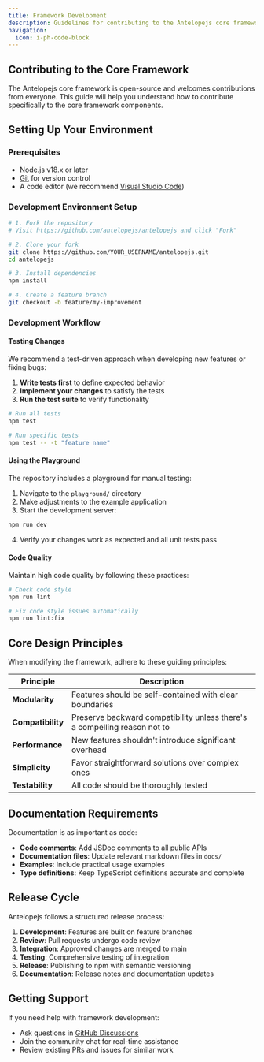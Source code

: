 ```yaml
---
title: Framework Development
description: Guidelines for contributing to the Antelopejs core framework.
navigation:
  icon: i-ph-code-block
---
```


## Contributing to the Core Framework

The Antelopejs core framework is open-source and welcomes contributions from everyone. This guide will help you understand how to contribute specifically to the core framework components.

## Setting Up Your Environment

### Prerequisites

- [Node.js](https://nodejs.org/) v18.x or later
- [Git](https://git-scm.com/) for version control
- A code editor (we recommend [Visual Studio Code](https://code.visualstudio.com/))

### Development Environment Setup

```bash
# 1. Fork the repository
# Visit https://github.com/antelopejs/antelopejs and click "Fork"

# 2. Clone your fork
git clone https://github.com/YOUR_USERNAME/antelopejs.git
cd antelopejs

# 3. Install dependencies
npm install

# 4. Create a feature branch
git checkout -b feature/my-improvement
```

### Development Workflow

#### Testing Changes

We recommend a test-driven approach when developing new features or fixing bugs:

1. **Write tests first** to define expected behavior
2. **Implement your changes** to satisfy the tests
3. **Run the test suite** to verify functionality

```bash
# Run all tests
npm test

# Run specific tests
npm test -- -t "feature name"
```

#### Using the Playground

The repository includes a playground for manual testing:

1. Navigate to the `playground/` directory
2. Make adjustments to the example application
3. Start the development server:

```bash
npm run dev
```

4. Verify your changes work as expected and all unit tests pass

#### Code Quality

Maintain high code quality by following these practices:

```bash
# Check code style
npm run lint

# Fix code style issues automatically
npm run lint:fix
```

## Core Design Principles

When modifying the framework, adhere to these guiding principles:

| Principle         | Description                                                               |
| ----------------- | ------------------------------------------------------------------------- |
| **Modularity**    | Features should be self-contained with clear boundaries                   |
| **Compatibility** | Preserve backward compatibility unless there's a compelling reason not to |
| **Performance**   | New features shouldn't introduce significant overhead                     |
| **Simplicity**    | Favor straightforward solutions over complex ones                         |
| **Testability**   | All code should be thoroughly tested                                      |

## Documentation Requirements

Documentation is as important as code:

- **Code comments**: Add JSDoc comments to all public APIs
- **Documentation files**: Update relevant markdown files in `docs/`
- **Examples**: Include practical usage examples
- **Type definitions**: Keep TypeScript definitions accurate and complete

## Release Cycle

Antelopejs follows a structured release process:

1. **Development**: Features are built on feature branches
2. **Review**: Pull requests undergo code review
3. **Integration**: Approved changes are merged to main
4. **Testing**: Comprehensive testing of integration
5. **Release**: Publishing to npm with semantic versioning
6. **Documentation**: Release notes and documentation updates

## Getting Support

If you need help with framework development:

- Ask questions in [GitHub Discussions](https://github.com/antelopejs/antelopejs/discussions)
- Join the community chat for real-time assistance
- Review existing PRs and issues for similar work
